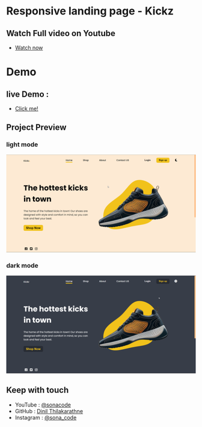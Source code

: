 # Responsive landing page - Kickz 

## Watch Full video on Youtube 
- [Watch now](https://www.youtube.com/watch?v=v_0V7-am36g)

# Demo 
## live Demo :
- [Click me!](https://dinil-thilakarathne.github.io/Responsive-Landingpage-Kickz)

## Project Preview

### light mode
![](/project-ss/desktop-light-mode.png)

### dark mode
![](/project-ss/desktop-dark-mode.png)

## Keep with touch

- YouTube : [@sonacode](https://www.youtube.com/@sonacode/videos)
- GitHub : [Dinil Thilakarathne](https://github.com/Dinil-Thilakarathne/)
- Instagram : [@sona_code](https://www.instagram.com/sona_code/)

